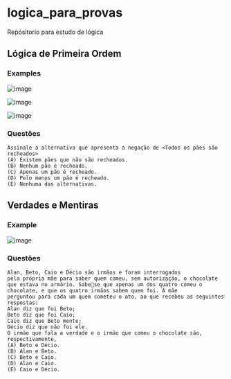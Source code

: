 # logica_para_provas
Repósitorio para estudo de lógica


## Lógica de Primeira Ordem

### Examples 
![image](https://github.com/mathewsrc/logica_para_provas/assets/94936606/a7533d6c-7dcd-4ae5-8b43-a27a6ea818ac)

![image](https://github.com/mathewsrc/logica_para_provas/assets/94936606/0bd6718a-5181-4e39-9e5b-110ecb1f0575)

![image](https://github.com/mathewsrc/logica_para_provas/assets/94936606/cdaa1978-9dd1-4b4c-9f2d-c8ea9d13963f)

### Questões 
```
Assinale a alternativa que apresenta a negação de <Todos os pães são recheados>
(A) Existem pães que não são recheados.
(B) Nenhum pão é recheado.
(C) Apenas um pão é recheado.
(D) Pelo menos um pão é recheado.
(E) Nenhuma das alternativas.
```


## Verdades e Mentiras

### Example
![image](https://github.com/mathewsrc/logica_para_provas/assets/94936606/31ce028f-ed52-403f-a5a7-f14ef03f641e)


### Questões
```
Alan, Beto, Caio e Décio são irmãos e foram interrogados 
pela própria mãe para saber quem comeu, sem autorização, o chocolate que estava no armário. Sabese que apenas um dos quatro comeu o chocolate, e que os quatro irmãos sabem quem foi. A mãe 
perguntou para cada um quem cometeu o ato, ao que recebeu as seguintes respostas:
Alan diz que foi Beto;
Beto diz que foi Caio;
Caio diz que Beto mente;
Décio diz que não foi ele.
O irmão que fala a verdade e o irmão que comeu o chocolate são, respectivamente,
(A) Beto e Décio.
(B) Alan e Beto.
(C) Beto e Caio.
(D) Alan e Caio.
(E) Caio e Décio.
```

